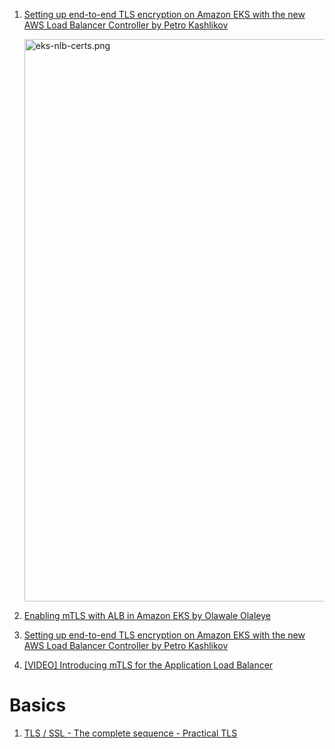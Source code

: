 1. [Setting up end-to-end TLS encryption on Amazon EKS with the new AWS Load Balancer Controller by Petro Kashlikov](https://aws.amazon.com/blogs/containers/setting-up-end-to-end-tls-encryption-on-amazon-eks-with-the-new-aws-load-balancer-controller/)

    <img src="./images/eks-nlb-certs.png" title="eks-nlb-certs.png" width="900"/>

1. [Enabling mTLS with ALB in Amazon EKS by Olawale Olaleye](https://aws.amazon.com/blogs/containers/enabling-mtls-with-alb-in-amazon-eks/)
1. [Setting up end-to-end TLS encryption on Amazon EKS with the new AWS Load Balancer Controller by Petro Kashlikov](https://aws.amazon.com/blogs/containers/setting-up-end-to-end-tls-encryption-on-amazon-eks-with-the-new-aws-load-balancer-controller/)
1. [[VIDEO] Introducing mTLS for the Application Load Balancer](https://www.twitch.tv/videos/2097281319)

# Basics

1. [TLS / SSL - The complete sequence - Practical TLS](https://www.youtube.com/watch?v=HMoFvRK4HUo&list=PLIFyRwBY_4bTwRX__Zn4-letrtpSj1mzY)

